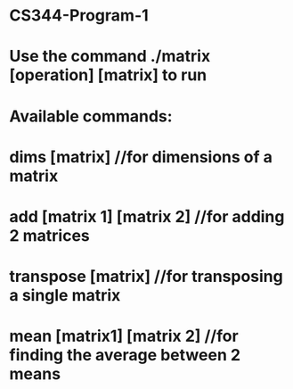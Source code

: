 # CS344-Program-1
# Use the command ./matrix [operation] [matrix] to run
# Available commands:
# dims [matrix] //for dimensions of a matrix
# add [matrix 1] [matrix 2] //for adding 2 matrices
# transpose [matrix] //for transposing a single matrix
# mean [matrix1] [matrix 2] //for finding the average between 2 means

